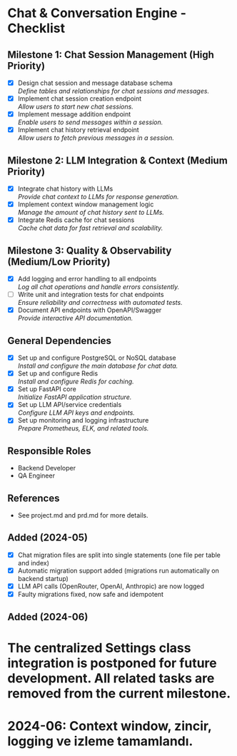 # Chat & Conversation Engine - Checklist

## Milestone 1: Chat Session Management (High Priority)
- [x] Design chat session and message database schema  
  _Define tables and relationships for chat sessions and messages._
- [x] Implement chat session creation endpoint  
  _Allow users to start new chat sessions._
- [x] Implement message addition endpoint  
  _Enable users to send messages within a session._
- [x] Implement chat history retrieval endpoint  
  _Allow users to fetch previous messages in a session._

## Milestone 2: LLM Integration & Context (Medium Priority)
- [X] Integrate chat history with LLMs  
  _Provide chat context to LLMs for response generation._
- [X] Implement context window management logic  
  _Manage the amount of chat history sent to LLMs._
- [x] Integrate Redis cache for chat sessions  
  _Cache chat data for fast retrieval and scalability._

## Milestone 3: Quality & Observability (Medium/Low Priority)
- [X] Add logging and error handling to all endpoints  
  _Log all chat operations and handle errors consistently._
- [ ] Write unit and integration tests for chat endpoints  
  _Ensure reliability and correctness with automated tests._
- [x] Document API endpoints with OpenAPI/Swagger  
  _Provide interactive API documentation._

## General Dependencies
- [x] Set up and configure PostgreSQL or NoSQL database  
  _Install and configure the main database for chat data._
- [x] Set up and configure Redis  
  _Install and configure Redis for caching._
- [x] Set up FastAPI core  
  _Initialize FastAPI application structure._
- [x] Set up LLM API/service credentials  
  _Configure LLM API keys and endpoints._
- [X] Set up monitoring and logging infrastructure  
  _Prepare Prometheus, ELK, and related tools._

## Responsible Roles
- Backend Developer
- QA Engineer

## References
- See project.md and prd.md for more details.

## Added (2024-05)
- [x] Chat migration files are split into single statements (one file per table and index)
- [x] Automatic migration support added (migrations run automatically on backend startup)
- [x] LLM API calls (OpenRouter, OpenAI, Anthropic) are now logged
- [x] Faulty migrations fixed, now safe and idempotent

## Added (2024-06)
# The centralized Settings class integration is postponed for future development. All related tasks are removed from the current milestone.

# 2024-06: Context window, zincir, logging ve izleme tamamlandı.
